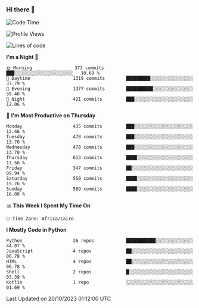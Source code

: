 ### Hi there 👋

<!--
**AMR-KELEG/AMR-KELEG** is a ✨ _special_ ✨ repository because its `README.md` (this file) appears on your GitHub profile.

Here are some ideas to get you started:

- 🔭 I’m currently working on ...
- 🌱 I’m currently learning ...
- 👯 I’m looking to collaborate on ...
- 🤔 I’m looking for help with ...
- 💬 Ask me about ...
- 📫 How to reach me: ...
- 😄 Pronouns: ...
- ⚡ Fun fact: ...
-->

<!--START_SECTION:waka-->
![Code Time](http://img.shields.io/badge/Code%20Time-0%20secs-blue)

![Profile Views](http://img.shields.io/badge/Profile%20Views-0-blue)

![Lines of code](https://img.shields.io/badge/From%20Hello%20World%20I%27ve%20Written-20.7%20million%20lines%20of%20code-blue)

**I'm a Night 🦉** 

```text
🌞 Morning                373 commits         ███░░░░░░░░░░░░░░░░░░░░░░   10.69 % 
🌆 Daytime                1319 commits        █████████░░░░░░░░░░░░░░░░   37.79 % 
🌃 Evening                1377 commits        ██████████░░░░░░░░░░░░░░░   39.46 % 
🌙 Night                  421 commits         ███░░░░░░░░░░░░░░░░░░░░░░   12.06 % 
```
📅 **I'm Most Productive on Thursday** 

```text
Monday                   435 commits         ███░░░░░░░░░░░░░░░░░░░░░░   12.46 % 
Tuesday                  478 commits         ███░░░░░░░░░░░░░░░░░░░░░░   13.70 % 
Wednesday                478 commits         ███░░░░░░░░░░░░░░░░░░░░░░   13.70 % 
Thursday                 613 commits         ████░░░░░░░░░░░░░░░░░░░░░   17.56 % 
Friday                   347 commits         ██░░░░░░░░░░░░░░░░░░░░░░░   09.94 % 
Saturday                 550 commits         ████░░░░░░░░░░░░░░░░░░░░░   15.76 % 
Sunday                   589 commits         ████░░░░░░░░░░░░░░░░░░░░░   16.88 % 
```


📊 **This Week I Spent My Time On** 

```text
🕑︎ Time Zone: Africa/Cairo
```

**I Mostly Code in Python** 

```text
Python                   26 repos            ███████████░░░░░░░░░░░░░░   44.07 % 
JavaScript               4 repos             ██░░░░░░░░░░░░░░░░░░░░░░░   06.78 % 
HTML                     4 repos             ██░░░░░░░░░░░░░░░░░░░░░░░   06.78 % 
Shell                    2 repos             █░░░░░░░░░░░░░░░░░░░░░░░░   03.39 % 
Kotlin                   1 repo              ░░░░░░░░░░░░░░░░░░░░░░░░░   01.69 % 
```




 Last Updated on 20/10/2023 01:12:00 UTC
<!--END_SECTION:waka-->
